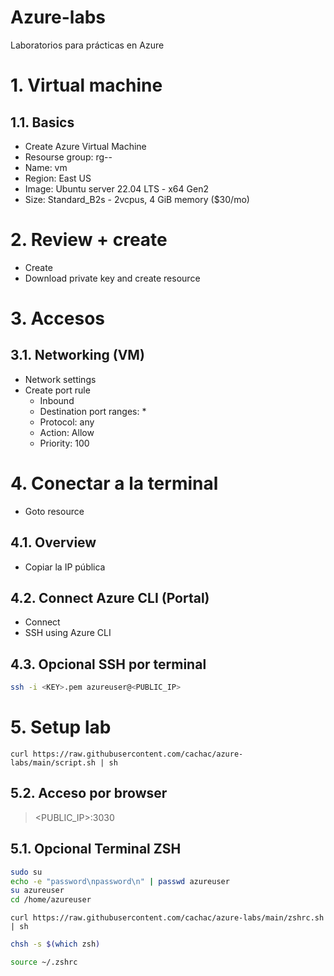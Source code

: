 # Azure-labs <!-- omit in toc -->
Laboratorios para prácticas en Azure

# 1. Virtual machine
## 1.1. Basics
- Create Azure Virtual Machine
- Resourse group: rg-<CURSO>-<ESTUDIANTE>
- Name: vm<CURSO><ESTUDIANTE>
- Region: East US
- Image: Ubuntu server 22.04 LTS - x64 Gen2
- Size: Standard_B2s - 2vcpus, 4 GiB memory ($30/mo)

# 2. Review + create
- Create
- Download private key and create resource

# 3. Accesos
## 3.1. Networking (VM)
- Network settings
- Create port rule
  - Inbound
  - Destination port ranges: *
  - Protocol: any
  - Action: Allow
  - Priority: 100

# 4. Conectar a la terminal
- Goto resource
## 4.1. Overview
- Copiar la IP pública

## 4.2. Connect Azure CLI (Portal)
- Connect
- SSH using Azure CLI

## 4.3. Opcional SSH por terminal
```sh
ssh -i <KEY>.pem azureuser@<PUBLIC_IP>
```

# 5. Setup lab
```
curl https://raw.githubusercontent.com/cachac/azure-labs/main/script.sh | sh
```
## 5.2. Acceso por browser
> <PUBLIC_IP>:3030

## 5.1. Opcional Terminal ZSH
```sh
sudo su
echo -e "password\npassword\n" | passwd azureuser
su azureuser
cd /home/azureuser
```
```
curl https://raw.githubusercontent.com/cachac/azure-labs/main/zshrc.sh | sh
```
```sh
chsh -s $(which zsh)

source ~/.zshrc
```

